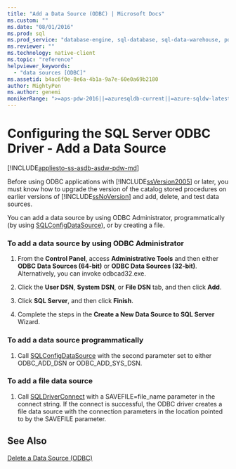 ```yaml
---
title: "Add a Data Source (ODBC) | Microsoft Docs"
ms.custom: ""
ms.date: "08/01/2016"
ms.prod: sql
ms.prod_service: "database-engine, sql-database, sql-data-warehouse, pdw"
ms.reviewer: ""
ms.technology: native-client
ms.topic: "reference"
helpviewer_keywords: 
  - "data sources [ODBC]"
ms.assetid: b4ac6f0e-8e6a-4b1a-9a7e-60e0a69b2180
author: MightyPen
ms.author: genemi
monikerRange: ">=aps-pdw-2016||=azuresqldb-current||=azure-sqldw-latest||>=sql-server-2016||=sqlallproducts-allversions||>=sql-server-linux-2017||=azuresqldb-mi-current"
---
```

# Configuring the SQL Server ODBC Driver - Add a Data Source
[!INCLUDE[appliesto-ss-asdb-asdw-pdw-md](../../includes/appliesto-ss-asdb-asdw-pdw-md.md)]

  Before using ODBC applications with [!INCLUDE[ssVersion2005](../../includes/ssversion2005-md.md)] or later, you must know how to upgrade the version of the catalog stored procedures on earlier versions of [!INCLUDE[ssNoVersion](../../includes/ssnoversion-md.md)] and add, delete, and test data sources.  
  
  You can add a data source by using ODBC Administrator, programmatically (by using [SQLConfigDataSource](../../relational-databases/native-client-odbc-api/sqlconfigdatasource.md)), or by creating a file.  
  
### To add a data source by using ODBC Administrator  
  
1.  From the **Control Panel**, access **Administrative Tools** and then either **ODBC Data Sources (64-bit)** or **ODBC Data Sources (32-bit)**. Alternatively, you can invoke odbcad32.exe.  
  
2.  Click the **User DSN**, **System DSN**, or **File DSN** tab, and then click **Add**.  
  
3.  Click **SQL Server**, and then click **Finish**.  
  
4.  Complete the steps in the **Create a New Data Source to SQL Server** Wizard.  
  
### To add a data source programmatically  
  
1.  Call [SQLConfigDataSource](../../relational-databases/native-client-odbc-api/sqlconfigdatasource.md) with the second parameter set to either ODBC_ADD_DSN or ODBC_ADD_SYS_DSN.  
  
### To add a file data source  
  
1.  Call [SQLDriverConnect](../../relational-databases/native-client-odbc-api/sqldriverconnect.md) with a SAVEFILE=file_name parameter in the connect string. If the connect is successful, the ODBC driver creates a file data source with the connection parameters in the location pointed to by the SAVEFILE parameter.  
  
## See Also  
[Delete a Data Source &#40;ODBC&#41;](../../relational-databases/native-client-odbc-how-to/configuring-the-sql-server-odbc-driver-delete-a-data-source.md)    
  
  
